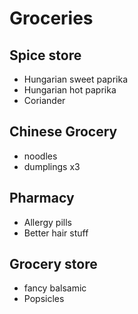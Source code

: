 # Groceries

## Spice store

- Hungarian sweet paprika
- Hungarian hot paprika
- Coriander

## Chinese Grocery

- noodles
- dumplings x3

## Pharmacy

- Allergy pills
- Better hair stuff

## Grocery store

- fancy balsamic
- Popsicles
